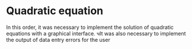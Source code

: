 # Quadratic equation
In this order, it was necessary to implement the solution of quadratic equations with a graphical interface. 
чIt was also necessary to implement the output of data entry errors for the user